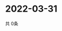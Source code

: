 # 2022-03-31
  共 0条

  <!-- BEGIN -->
  <!-- 最后更新时间Thu Mar 31 2022 21:04:33 GMT+0000 (Coordinated Universal Time) -->
  
  <!-- END -->
  
  